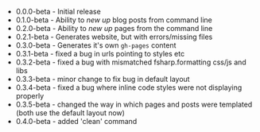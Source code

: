 * 0.0.0-beta - Initial release
* 0.1.0-beta - Ability to *new up* blog posts from command line
* 0.2.0-beta - Ability to *new up* pages from the command line
* 0.2.1-beta - Generates website, but with errors/missing files
* 0.3.0-beta - Generates it's own `gh-pages` content
* 0.3.1-beta - fixed a bug in urls pointing to styles etc
* 0.3.2-beta - fixed a bug with mismatched fsharp.formatting css/js and libs
* 0.3.3-beta - minor change to fix bug in default layout
* 0.3.4-beta - fixed a bug where inline code styles were not displaying properly
* 0.3.5-beta - changed the way in which pages and posts were templated (both use the default layout now)
* 0.4.0-beta - added 'clean' command